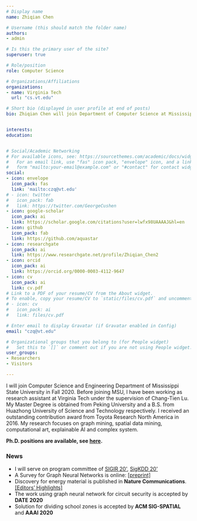 ```yaml
---
# Display name
name: Zhiqian Chen

# Username (this should match the folder name)
authors:
- admin

# Is this the primary user of the site?
superuser: true

# Role/position
role: Computer Science

# Organizations/Affiliations
organizations:
- name: Virginia Tech
  url: "cs.vt.edu"

# Short bio (displayed in user profile at end of posts)
bio: Zhiqian Chen will join Department of Computer Science at Mississippi State University as Assistant Professor, focusing on AI research.


interests:
education:


# Social/Academic Networking
# For available icons, see: https://sourcethemes.com/academic/docs/widgets/#icons
#   For an email link, use "fas" icon pack, "envelope" icon, and a link in the
#   form "mailto:your-email@example.com" or "#contact" for contact widget.
social:
- icon: envelope
  icon_pack: fas
  link: 'mailto:czq@vt.edu'
# - icon: twitter
#   icon_pack: fab
#   link: https://twitter.com/GeorgeCushen
- icon: google-scholar
  icon_pack: ai
  link: https://scholar.google.com/citations?user=lwfx98UAAAAJ&hl=en
- icon: github
  icon_pack: fab
  link: https://github.com/aquastar
- icon: researchgate
  icon_pack: ai
  link: https://www.researchgate.net/profile/Zhiqian_Chen2
- icon: orcid
  icon_pack: ai
  link: https://orcid.org/0000-0003-4112-9647
- icon: cv
  icon_pack: ai
  link: cv.pdf
# Link to a PDF of your resume/CV from the About widget.
# To enable, copy your resume/CV to `static/files/cv.pdf` and uncomment the lines below.  
# - icon: cv
#   icon_pack: ai
#   link: files/cv.pdf

# Enter email to display Gravatar (if Gravatar enabled in Config)
email: "czq@vt.edu"

# Organizational groups that you belong to (for People widget)
#   Set this to `[]` or comment out if you are not using People widget.  
user_groups:
- Researchers
- Visitors

---
```

I will join Computer Science and Engineering Department of Mississippi State University in Fall 2020. Before joining MSU, I have been working as research assistant at Virginia Tech under the supervision of Chang-Tien Lu. My Master Degree is obtained from Peking University and a B.S. from Huazhong University of Science and Technology respectively. I received an outstanding contribution award from Toyota Research North America in 2016. My research focuses on graph mining, spatial data mining, computational art, explainable AI and complex system.

**Ph.D. positions are available, see [here](/post/opening/).**

### News
- I will serve on program committee of [SIGIR 20'](https://sigir.org/sigir2020/), [SigKDD 20'](https://www.kdd.org/kdd2020/)
- A Survey for Graph Neural Networks is online: [[preprint]](https://arxiv.org/abs/2002.11867)
- Discovery for energy material is published in **Nature Communications**. [[Editors’ Highlights]](https://www.nature.com/collections/dmmhtcypsc/content/prateek-dongare)
- The work using graph neural network for circuit security is accepted by **DATE 2020**
- Solution for dividing school zones is accepted by **ACM SIG-SPATIAL** and **AAAI 2020**
